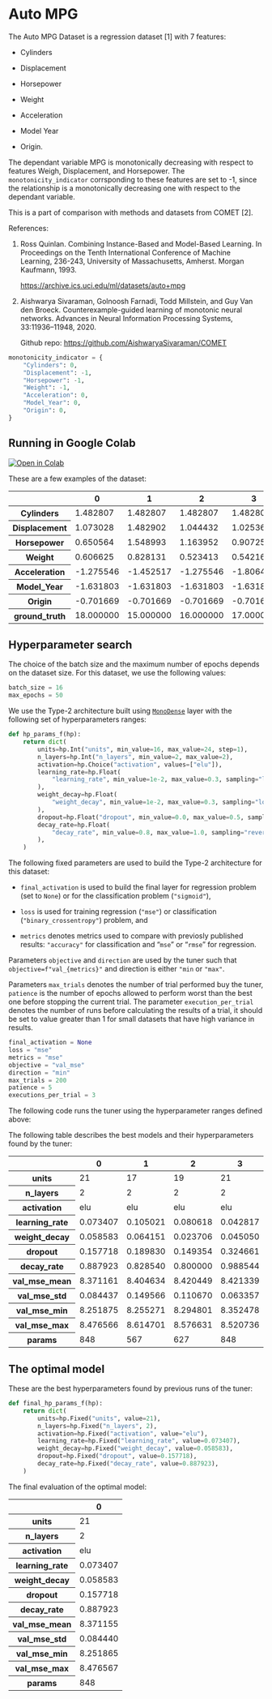 Auto MPG
================

<!-- WARNING: THIS FILE WAS AUTOGENERATED! DO NOT EDIT! -->

The Auto MPG Dataset is a regression dataset \[1\] with 7 features:

- Cylinders

- Displacement

- Horsepower

- Weight

- Acceleration

- Model Year

- Origin.

The dependant variable MPG is monotonically decreasing with respect to
features Weigh, Displacement, and Horsepower. The
`monotonicity_indicator` corrsponding to these features are set to -1,
since the relationship is a monotonically decreasing one with respect to
the dependant variable.

This is a part of comparison with methods and datasets from COMET \[2\].

References:

1.  Ross Quinlan. Combining Instance-Based and Model-Based Learning. In
    Proceedings on the Tenth International Conference of Machine
    Learning, 236-243, University of Massachusetts, Amherst. Morgan
    Kaufmann, 1993.

    https://archive.ics.uci.edu/ml/datasets/auto+mpg

2.  Aishwarya Sivaraman, Golnoosh Farnadi, Todd Millstein, and Guy Van
    den Broeck. Counterexample-guided learning of monotonic neural
    networks. Advances in Neural Information Processing Systems,
    33:11936–11948, 2020.

    Github repo: https://github.com/AishwaryaSivaraman/COMET

``` python
monotonicity_indicator = {
    "Cylinders": 0,
    "Displacement": -1,
    "Horsepower": -1,
    "Weight": -1,
    "Acceleration": 0,
    "Model_Year": 0,
    "Origin": 0,
}
```

## Running in Google Colab

<a href="https://colab.research.google.com/github/airtai/monotonic-nn/blob/main/nbs/experiments/AutoMPG.ipynb" target=”_blank”>
<img src="https://colab.research.google.com/assets/colab-badge.svg" alt="Open in Colab" />
</a>

These are a few examples of the dataset:

<style type="text/css">
</style>
<table id="T_2a425">
  <thead>
    <tr>
      <th class="blank level0" >&nbsp;</th>
      <th id="T_2a425_level0_col0" class="col_heading level0 col0" >0</th>
      <th id="T_2a425_level0_col1" class="col_heading level0 col1" >1</th>
      <th id="T_2a425_level0_col2" class="col_heading level0 col2" >2</th>
      <th id="T_2a425_level0_col3" class="col_heading level0 col3" >3</th>
      <th id="T_2a425_level0_col4" class="col_heading level0 col4" >4</th>
    </tr>
  </thead>
  <tbody>
    <tr>
      <th id="T_2a425_level0_row0" class="row_heading level0 row0" >Cylinders</th>
      <td id="T_2a425_row0_col0" class="data row0 col0" >1.482807</td>
      <td id="T_2a425_row0_col1" class="data row0 col1" >1.482807</td>
      <td id="T_2a425_row0_col2" class="data row0 col2" >1.482807</td>
      <td id="T_2a425_row0_col3" class="data row0 col3" >1.482807</td>
      <td id="T_2a425_row0_col4" class="data row0 col4" >1.482807</td>
    </tr>
    <tr>
      <th id="T_2a425_level0_row1" class="row_heading level0 row1" >Displacement</th>
      <td id="T_2a425_row1_col0" class="data row1 col0" >1.073028</td>
      <td id="T_2a425_row1_col1" class="data row1 col1" >1.482902</td>
      <td id="T_2a425_row1_col2" class="data row1 col2" >1.044432</td>
      <td id="T_2a425_row1_col3" class="data row1 col3" >1.025368</td>
      <td id="T_2a425_row1_col4" class="data row1 col4" >2.235927</td>
    </tr>
    <tr>
      <th id="T_2a425_level0_row2" class="row_heading level0 row2" >Horsepower</th>
      <td id="T_2a425_row2_col0" class="data row2 col0" >0.650564</td>
      <td id="T_2a425_row2_col1" class="data row2 col1" >1.548993</td>
      <td id="T_2a425_row2_col2" class="data row2 col2" >1.163952</td>
      <td id="T_2a425_row2_col3" class="data row2 col3" >0.907258</td>
      <td id="T_2a425_row2_col4" class="data row2 col4" >2.396084</td>
    </tr>
    <tr>
      <th id="T_2a425_level0_row3" class="row_heading level0 row3" >Weight</th>
      <td id="T_2a425_row3_col0" class="data row3 col0" >0.606625</td>
      <td id="T_2a425_row3_col1" class="data row3 col1" >0.828131</td>
      <td id="T_2a425_row3_col2" class="data row3 col2" >0.523413</td>
      <td id="T_2a425_row3_col3" class="data row3 col3" >0.542165</td>
      <td id="T_2a425_row3_col4" class="data row3 col4" >1.587581</td>
    </tr>
    <tr>
      <th id="T_2a425_level0_row4" class="row_heading level0 row4" >Acceleration</th>
      <td id="T_2a425_row4_col0" class="data row4 col0" >-1.275546</td>
      <td id="T_2a425_row4_col1" class="data row4 col1" >-1.452517</td>
      <td id="T_2a425_row4_col2" class="data row4 col2" >-1.275546</td>
      <td id="T_2a425_row4_col3" class="data row4 col3" >-1.806460</td>
      <td id="T_2a425_row4_col4" class="data row4 col4" >-1.983431</td>
    </tr>
    <tr>
      <th id="T_2a425_level0_row5" class="row_heading level0 row5" >Model_Year</th>
      <td id="T_2a425_row5_col0" class="data row5 col0" >-1.631803</td>
      <td id="T_2a425_row5_col1" class="data row5 col1" >-1.631803</td>
      <td id="T_2a425_row5_col2" class="data row5 col2" >-1.631803</td>
      <td id="T_2a425_row5_col3" class="data row5 col3" >-1.631803</td>
      <td id="T_2a425_row5_col4" class="data row5 col4" >-1.631803</td>
    </tr>
    <tr>
      <th id="T_2a425_level0_row6" class="row_heading level0 row6" >Origin</th>
      <td id="T_2a425_row6_col0" class="data row6 col0" >-0.701669</td>
      <td id="T_2a425_row6_col1" class="data row6 col1" >-0.701669</td>
      <td id="T_2a425_row6_col2" class="data row6 col2" >-0.701669</td>
      <td id="T_2a425_row6_col3" class="data row6 col3" >-0.701669</td>
      <td id="T_2a425_row6_col4" class="data row6 col4" >-0.701669</td>
    </tr>
    <tr>
      <th id="T_2a425_level0_row7" class="row_heading level0 row7" >ground_truth</th>
      <td id="T_2a425_row7_col0" class="data row7 col0" >18.000000</td>
      <td id="T_2a425_row7_col1" class="data row7 col1" >15.000000</td>
      <td id="T_2a425_row7_col2" class="data row7 col2" >16.000000</td>
      <td id="T_2a425_row7_col3" class="data row7 col3" >17.000000</td>
      <td id="T_2a425_row7_col4" class="data row7 col4" >15.000000</td>
    </tr>
  </tbody>
</table>

## Hyperparameter search

The choice of the batch size and the maximum number of epochs depends on
the dataset size. For this dataset, we use the following values:

``` python
batch_size = 16
max_epochs = 50
```

We use the Type-2 architecture built using
[`MonoDense`](api/airt/keras/layers/MonoDense/#airt.keras.layers.MonoDense)
layer with the following set of hyperparameters ranges:

``` python
def hp_params_f(hp):
    return dict(
        units=hp.Int("units", min_value=16, max_value=24, step=1),
        n_layers=hp.Int("n_layers", min_value=2, max_value=2),
        activation=hp.Choice("activation", values=["elu"]),
        learning_rate=hp.Float(
            "learning_rate", min_value=1e-2, max_value=0.3, sampling="log"
        ),
        weight_decay=hp.Float(
            "weight_decay", min_value=1e-2, max_value=0.3, sampling="log"
        ),
        dropout=hp.Float("dropout", min_value=0.0, max_value=0.5, sampling="linear"),
        decay_rate=hp.Float(
            "decay_rate", min_value=0.8, max_value=1.0, sampling="reverse_log"
        ),
    )
```

The following fixed parameters are used to build the Type-2 architecture
for this dataset:

- `final_activation` is used to build the final layer for regression
  problem (set to `None`) or for the classification problem
  (`"sigmoid"`),

- `loss` is used for training regression (`"mse"`) or classification
  (`"binary_crossentropy"`) problem, and

- `metrics` denotes metrics used to compare with previosly published
  results: `"accuracy"` for classification and “`mse`” or “`rmse`” for
  regression.

Parameters `objective` and `direction` are used by the tuner such that
`objective=f"val_{metrics}"` and direction is either `"min` or `"max"`.

Parameters `max_trials` denotes the number of trial performed buy the
tuner, `patience` is the number of epochs allowed to perform worst than
the best one before stopping the current trial. The parameter
`execution_per_trial` denotes the number of runs before calculating the
results of a trial, it should be set to value greater than 1 for small
datasets that have high variance in results.

``` python
final_activation = None
loss = "mse"
metrics = "mse"
objective = "val_mse"
direction = "min"
max_trials = 200
patience = 5
executions_per_trial = 3
```

The following code runs the tuner using the hyperparameter ranges
defined above:

The following table describes the best models and their hyperparameters
found by the tuner:

<style type="text/css">
</style>
<table id="T_4aedf">
  <thead>
    <tr>
      <th class="blank level0" >&nbsp;</th>
      <th id="T_4aedf_level0_col0" class="col_heading level0 col0" >0</th>
      <th id="T_4aedf_level0_col1" class="col_heading level0 col1" >1</th>
      <th id="T_4aedf_level0_col2" class="col_heading level0 col2" >2</th>
      <th id="T_4aedf_level0_col3" class="col_heading level0 col3" >3</th>
      <th id="T_4aedf_level0_col4" class="col_heading level0 col4" >4</th>
    </tr>
  </thead>
  <tbody>
    <tr>
      <th id="T_4aedf_level0_row0" class="row_heading level0 row0" >units</th>
      <td id="T_4aedf_row0_col0" class="data row0 col0" >21</td>
      <td id="T_4aedf_row0_col1" class="data row0 col1" >17</td>
      <td id="T_4aedf_row0_col2" class="data row0 col2" >19</td>
      <td id="T_4aedf_row0_col3" class="data row0 col3" >21</td>
      <td id="T_4aedf_row0_col4" class="data row0 col4" >22</td>
    </tr>
    <tr>
      <th id="T_4aedf_level0_row1" class="row_heading level0 row1" >n_layers</th>
      <td id="T_4aedf_row1_col0" class="data row1 col0" >2</td>
      <td id="T_4aedf_row1_col1" class="data row1 col1" >2</td>
      <td id="T_4aedf_row1_col2" class="data row1 col2" >2</td>
      <td id="T_4aedf_row1_col3" class="data row1 col3" >2</td>
      <td id="T_4aedf_row1_col4" class="data row1 col4" >2</td>
    </tr>
    <tr>
      <th id="T_4aedf_level0_row2" class="row_heading level0 row2" >activation</th>
      <td id="T_4aedf_row2_col0" class="data row2 col0" >elu</td>
      <td id="T_4aedf_row2_col1" class="data row2 col1" >elu</td>
      <td id="T_4aedf_row2_col2" class="data row2 col2" >elu</td>
      <td id="T_4aedf_row2_col3" class="data row2 col3" >elu</td>
      <td id="T_4aedf_row2_col4" class="data row2 col4" >elu</td>
    </tr>
    <tr>
      <th id="T_4aedf_level0_row3" class="row_heading level0 row3" >learning_rate</th>
      <td id="T_4aedf_row3_col0" class="data row3 col0" >0.073407</td>
      <td id="T_4aedf_row3_col1" class="data row3 col1" >0.105021</td>
      <td id="T_4aedf_row3_col2" class="data row3 col2" >0.080618</td>
      <td id="T_4aedf_row3_col3" class="data row3 col3" >0.042817</td>
      <td id="T_4aedf_row3_col4" class="data row3 col4" >0.107845</td>
    </tr>
    <tr>
      <th id="T_4aedf_level0_row4" class="row_heading level0 row4" >weight_decay</th>
      <td id="T_4aedf_row4_col0" class="data row4 col0" >0.058583</td>
      <td id="T_4aedf_row4_col1" class="data row4 col1" >0.064151</td>
      <td id="T_4aedf_row4_col2" class="data row4 col2" >0.023706</td>
      <td id="T_4aedf_row4_col3" class="data row4 col3" >0.045050</td>
      <td id="T_4aedf_row4_col4" class="data row4 col4" >0.032343</td>
    </tr>
    <tr>
      <th id="T_4aedf_level0_row5" class="row_heading level0 row5" >dropout</th>
      <td id="T_4aedf_row5_col0" class="data row5 col0" >0.157718</td>
      <td id="T_4aedf_row5_col1" class="data row5 col1" >0.189830</td>
      <td id="T_4aedf_row5_col2" class="data row5 col2" >0.149354</td>
      <td id="T_4aedf_row5_col3" class="data row5 col3" >0.324661</td>
      <td id="T_4aedf_row5_col4" class="data row5 col4" >0.237459</td>
    </tr>
    <tr>
      <th id="T_4aedf_level0_row6" class="row_heading level0 row6" >decay_rate</th>
      <td id="T_4aedf_row6_col0" class="data row6 col0" >0.887923</td>
      <td id="T_4aedf_row6_col1" class="data row6 col1" >0.828540</td>
      <td id="T_4aedf_row6_col2" class="data row6 col2" >0.800000</td>
      <td id="T_4aedf_row6_col3" class="data row6 col3" >0.988544</td>
      <td id="T_4aedf_row6_col4" class="data row6 col4" >0.886158</td>
    </tr>
    <tr>
      <th id="T_4aedf_level0_row7" class="row_heading level0 row7" >val_mse_mean</th>
      <td id="T_4aedf_row7_col0" class="data row7 col0" >8.371161</td>
      <td id="T_4aedf_row7_col1" class="data row7 col1" >8.404634</td>
      <td id="T_4aedf_row7_col2" class="data row7 col2" >8.420449</td>
      <td id="T_4aedf_row7_col3" class="data row7 col3" >8.421339</td>
      <td id="T_4aedf_row7_col4" class="data row7 col4" >8.430901</td>
    </tr>
    <tr>
      <th id="T_4aedf_level0_row8" class="row_heading level0 row8" >val_mse_std</th>
      <td id="T_4aedf_row8_col0" class="data row8 col0" >0.084437</td>
      <td id="T_4aedf_row8_col1" class="data row8 col1" >0.149566</td>
      <td id="T_4aedf_row8_col2" class="data row8 col2" >0.110670</td>
      <td id="T_4aedf_row8_col3" class="data row8 col3" >0.063357</td>
      <td id="T_4aedf_row8_col4" class="data row8 col4" >0.115722</td>
    </tr>
    <tr>
      <th id="T_4aedf_level0_row9" class="row_heading level0 row9" >val_mse_min</th>
      <td id="T_4aedf_row9_col0" class="data row9 col0" >8.251875</td>
      <td id="T_4aedf_row9_col1" class="data row9 col1" >8.255271</td>
      <td id="T_4aedf_row9_col2" class="data row9 col2" >8.294801</td>
      <td id="T_4aedf_row9_col3" class="data row9 col3" >8.352478</td>
      <td id="T_4aedf_row9_col4" class="data row9 col4" >8.297507</td>
    </tr>
    <tr>
      <th id="T_4aedf_level0_row10" class="row_heading level0 row10" >val_mse_max</th>
      <td id="T_4aedf_row10_col0" class="data row10 col0" >8.476566</td>
      <td id="T_4aedf_row10_col1" class="data row10 col1" >8.614701</td>
      <td id="T_4aedf_row10_col2" class="data row10 col2" >8.576631</td>
      <td id="T_4aedf_row10_col3" class="data row10 col3" >8.520736</td>
      <td id="T_4aedf_row10_col4" class="data row10 col4" >8.565886</td>
    </tr>
    <tr>
      <th id="T_4aedf_level0_row11" class="row_heading level0 row11" >params</th>
      <td id="T_4aedf_row11_col0" class="data row11 col0" >848</td>
      <td id="T_4aedf_row11_col1" class="data row11 col1" >567</td>
      <td id="T_4aedf_row11_col2" class="data row11 col2" >627</td>
      <td id="T_4aedf_row11_col3" class="data row11 col3" >848</td>
      <td id="T_4aedf_row11_col4" class="data row11 col4" >885</td>
    </tr>
  </tbody>
</table>

## The optimal model

These are the best hyperparameters found by previous runs of the tuner:

``` python
def final_hp_params_f(hp):
    return dict(
        units=hp.Fixed("units", value=21),
        n_layers=hp.Fixed("n_layers", 2),
        activation=hp.Fixed("activation", value="elu"),
        learning_rate=hp.Fixed("learning_rate", value=0.073407),
        weight_decay=hp.Fixed("weight_decay", value=0.058583),
        dropout=hp.Fixed("dropout", value=0.157718),
        decay_rate=hp.Fixed("decay_rate", value=0.887923),
    )
```

The final evaluation of the optimal model:

<style type="text/css">
</style>
<table id="T_fe906">
  <thead>
    <tr>
      <th class="blank level0" >&nbsp;</th>
      <th id="T_fe906_level0_col0" class="col_heading level0 col0" >0</th>
    </tr>
  </thead>
  <tbody>
    <tr>
      <th id="T_fe906_level0_row0" class="row_heading level0 row0" >units</th>
      <td id="T_fe906_row0_col0" class="data row0 col0" >21</td>
    </tr>
    <tr>
      <th id="T_fe906_level0_row1" class="row_heading level0 row1" >n_layers</th>
      <td id="T_fe906_row1_col0" class="data row1 col0" >2</td>
    </tr>
    <tr>
      <th id="T_fe906_level0_row2" class="row_heading level0 row2" >activation</th>
      <td id="T_fe906_row2_col0" class="data row2 col0" >elu</td>
    </tr>
    <tr>
      <th id="T_fe906_level0_row3" class="row_heading level0 row3" >learning_rate</th>
      <td id="T_fe906_row3_col0" class="data row3 col0" >0.073407</td>
    </tr>
    <tr>
      <th id="T_fe906_level0_row4" class="row_heading level0 row4" >weight_decay</th>
      <td id="T_fe906_row4_col0" class="data row4 col0" >0.058583</td>
    </tr>
    <tr>
      <th id="T_fe906_level0_row5" class="row_heading level0 row5" >dropout</th>
      <td id="T_fe906_row5_col0" class="data row5 col0" >0.157718</td>
    </tr>
    <tr>
      <th id="T_fe906_level0_row6" class="row_heading level0 row6" >decay_rate</th>
      <td id="T_fe906_row6_col0" class="data row6 col0" >0.887923</td>
    </tr>
    <tr>
      <th id="T_fe906_level0_row7" class="row_heading level0 row7" >val_mse_mean</th>
      <td id="T_fe906_row7_col0" class="data row7 col0" >8.371155</td>
    </tr>
    <tr>
      <th id="T_fe906_level0_row8" class="row_heading level0 row8" >val_mse_std</th>
      <td id="T_fe906_row8_col0" class="data row8 col0" >0.084440</td>
    </tr>
    <tr>
      <th id="T_fe906_level0_row9" class="row_heading level0 row9" >val_mse_min</th>
      <td id="T_fe906_row9_col0" class="data row9 col0" >8.251865</td>
    </tr>
    <tr>
      <th id="T_fe906_level0_row10" class="row_heading level0 row10" >val_mse_max</th>
      <td id="T_fe906_row10_col0" class="data row10 col0" >8.476567</td>
    </tr>
    <tr>
      <th id="T_fe906_level0_row11" class="row_heading level0 row11" >params</th>
      <td id="T_fe906_row11_col0" class="data row11 col0" >848</td>
    </tr>
  </tbody>
</table>
